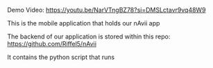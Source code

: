 Demo Video: https://youtu.be/NarVTngBZ78?si=DMSLctavr9vq48W9

This is the mobile application that holds our nAvii app


The backend of our application is stored within this repo:
https://github.com/Riffel5/nAvii

It contains the python script that runs 
